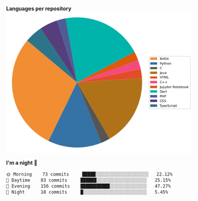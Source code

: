 <!--START_SECTION:waka-->
**Languages per repository**
![Chart not found](charts/repo.png) 

**I'm a night 🦉** 

```text
🌞 Morning    73 commits     █████░░░░░░░░░░░░░░░░░░░░   22.12% 
🌆 Daytime    83 commits     ██████░░░░░░░░░░░░░░░░░░░   25.15% 
🌃 Evening    156 commits    ███████████░░░░░░░░░░░░░░   47.27% 
🌙 Night      18 commits     █░░░░░░░░░░░░░░░░░░░░░░░░   5.45%

```



<!--END_SECTION:waka-->
